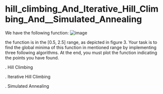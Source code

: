 # hill_climbing_And_Iterative_Hill_Climbing_And__Simulated_Annealing

We have the following function: 
![image](https://user-images.githubusercontent.com/44398843/188272557-e4d9f403-1e83-4daf-95ff-744065272e7f.png)


the function is in the [0.5, 2.5] range, as depicted in figure 3. Your task is to find the global minima of this function in mentioned range by implementing three following algorithms. At the end, you must plot the function indicating the points you have found.

. Hill Climbing

. Iterative Hill Climbing

. Simulated Annealing
